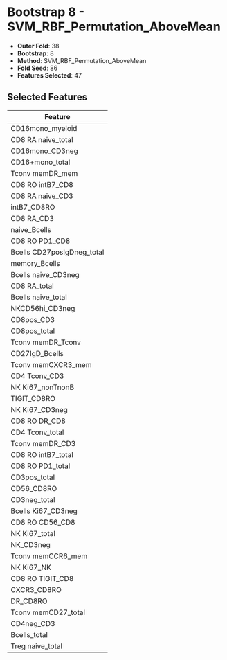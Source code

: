 # Bootstrap 8 - SVM_RBF_Permutation_AboveMean

- **Outer Fold**: 38
- **Bootstrap**: 8
- **Method**: SVM_RBF_Permutation_AboveMean
- **Fold Seed**: 86
- **Features Selected**: 47

## Selected Features

| Feature |
|---------|
| CD16mono_myeloid |
| CD8 RA naive_total |
| CD16mono_CD3neg |
| CD16+mono_total |
| Tconv memDR_mem |
| CD8 RO intB7_CD8 |
| CD8 RA naive_CD3 |
| intB7_CD8RO |
| CD8 RA_CD3 |
| naive_Bcells |
| CD8 RO PD1_CD8 |
| Bcells CD27posIgDneg_total |
| memory_Bcells |
| Bcells naive_CD3neg |
| CD8 RA_total |
| Bcells naive_total |
| NKCD56hi_CD3neg |
| CD8pos_CD3 |
| CD8pos_total |
| Tconv memDR_Tconv |
| CD27IgD_Bcells |
| Tconv memCXCR3_mem |
| CD4 Tconv_CD3 |
| NK Ki67_nonTnonB |
| TIGIT_CD8RO |
| NK Ki67_CD3neg |
| CD8 RO DR_CD8 |
| CD4 Tconv_total |
| Tconv memDR_CD3 |
| CD8 RO intB7_total |
| CD8 RO PD1_total |
| CD3pos_total |
| CD56_CD8RO |
| CD3neg_total |
| Bcells Ki67_CD3neg |
| CD8 RO CD56_CD8 |
| NK Ki67_total |
| NK_CD3neg |
| Tconv memCCR6_mem |
| NK Ki67_NK |
| CD8 RO TIGIT_CD8 |
| CXCR3_CD8RO |
| DR_CD8RO |
| Tconv memCD27_total |
| CD4neg_CD3 |
| Bcells_total |
| Treg naive_total |
